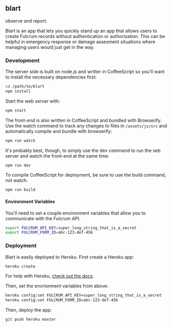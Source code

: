 ## blart

observe and report.

Blart is an app that lets you quickly stand up an app that allows users to create Fulcrum records without authentication or authorization. This can be helpful in emergency response or damage assesment situations where managing users would just get in the way.

### Development

The server side is built on node.js and writter in CoffeeScript so you'll want to install the necessary dependencies first:

```bash
cd /path/to/blart
npm install
```

Start the web server with:

```bash
npm start
```

The front-end is also written in CoffeeScript and bundled with Browserify. Use the watch command to track any changes to files in `/assets/js/src` and automatically compile and bundle with browserify:

```bash
npm run watch
```

It's probably best, though, to simply use the dev command to run the seb server and watch the front-end at the same time:

```bash
npm run dev
```

To compile CoffeeScript for deployment, be sure to use the build command, not watch:

```bash
npm run build
```

#### Environment Variables

You'll need to set a couple environment variables that allow you to communicate with the Fulcrum API.

```bash
export FULCRUM_API_KEY=super_long_string_that_is_a_secret
export FULCRUM_FORM_ID=abc-123-def-456
```

### Deployment

Blart is easily deployed to Heroku. First create a Heroku app:

```bash
heroku create
```

For help with Heroku, [check out the docs](https://devcenter.heroku.com/articles/getting-started-with-nodejs#introduction).

Then, set the envrionment variables from above:

```bash
heroku config:set FULCRUM_API_KEY=super_long_string_that_is_a_secret
heroku config:set FULCRUM_FORM_ID=abc-123-def-456
```

Then, deploy the app:

```bash
git push heroku master
```
